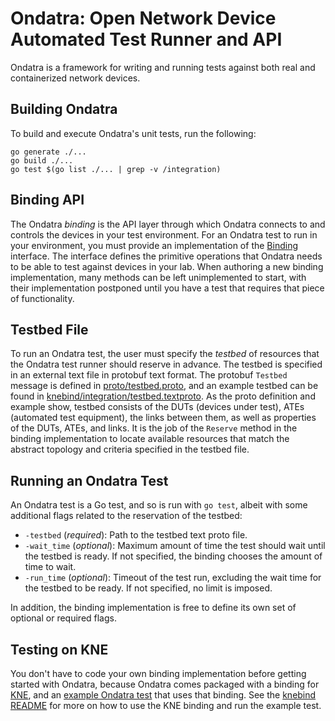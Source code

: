 # Ondatra: Open Network Device Automated Test Runner and API

Ondatra is a framework for writing and running tests against both real and
containerized network devices.

## Building Ondatra

To build and execute Ondatra's unit tests, run the following:

```
go generate ./...
go build ./...
go test $(go list ./... | grep -v /integration)
```

## Binding API

The Ondatra *binding* is the API layer through which Ondatra connects to and
controls the devices in your test environment. For an Ondatra test to run in
your environment, you must provide an implementation of the
[Binding](internal/binding/binding.go) interface. The interface defines the
primitive operations that Ondatra needs to be able to test against devices in
your lab. When authoring a new binding implementation, many methods can be left
unimplemented to start, with their implementation postponed until you have a
test that requires that piece of functionality.

## Testbed File

To run an Ondatra test, the user must specify the *testbed* of resources that
the Ondatra test runner should reserve in advance. The testbed is specified in
an external text file in protobuf text format. The protobuf `Testbed` message is
defined in [proto/testbed.proto](proto/testbed.proto), and an example testbed
can be found in
[knebind/integration/testbed.textproto](knebind/integration/testbed.textproto).
As the proto definition and example show, testbed consists of the DUTs (devices
under test), ATEs (automated test equipment), the links between them, as well as
properties of the DUTs, ATEs, and links. It is the job of the `Reserve` method
in the binding implementation to locate available resources that match the
abstract topology and criteria specified in the testbed file.

## Running an Ondatra Test

An Ondatra test is a Go test, and so is run with `go test`, albeit with some
additional flags related to the reservation of the testbed:

*   `-testbed` (*required*): Path to the testbed text proto file.
*   `-wait_time` (*optional*): Maximum amount of time the test should wait until
    the testbed is ready. If not specified, the binding chooses the amount of
    time to wait.
*   `-run_time` (*optional*): Timeout of the test run, excluding the wait time
    for the testbed to be ready. If not specified, no limit is imposed.

In addition, the binding implementation is free to define its own set of
optional or required flags.

## Testing on KNE

You don't have to code your own binding implementation before getting started
with Ondatra, because Ondatra comes packaged with a binding for
[KNE](https://github.com/google/kne), and an
[example Ondatra test](knebind/integration/integration_test.go) that uses that
binding. See the [knebind README](knebind/README.md) for more on how to use the
KNE binding and run the example test.
